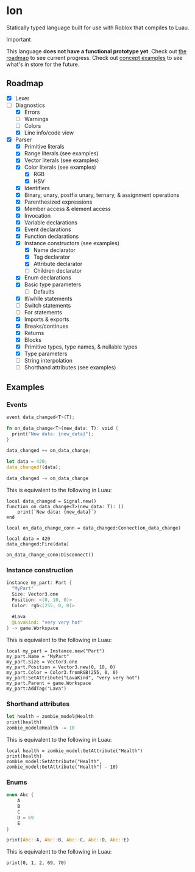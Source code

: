 # Ion

Statically typed language built for use with Roblox that compiles to Luau.

> [!IMPORTANT]
> This language **does not have a functional prototype yet**. Check out [the roadmap](#roadmap) to see current progress.
> Check out [concept examples](#concept-examples) to see what's in store for the future.

## Roadmap

- [x] Lexer
- [ ] Diagnostics
    - [x] Errors
    - [ ] Warnings
    - [ ] Colors
    - [x] Line info/code view
- [x] Parser
    - [x] Primitive literals
    - [x] Range literals (see examples)
    - [x] Vector literals (see examples)
    - [x] Color literals (see examples)
        - [x] RGB
        - [x] HSV
    - [x] Identifiers
    - [x] Binary, unary, postfix unary, ternary, & assignment operations
    - [x] Parenthesized expressions
    - [x] Member access & element access
    - [x] Invocation
    - [x] Variable declarations
    - [x] Event declarations
    - [x] Function declarations
    - [x] Instance constructors (see examples)
        - [x] Name declarator
        - [x] Tag declarator
        - [x] Attribute declarator
        - [ ] Children declarator
    - [x] Enum declarations
    - [x] Basic type parameters
        - [ ] Defaults
    - [x] If/while statements
    - [ ] Switch statements
    - [ ] For statements
    - [x] Imports & exports
    - [x] Breaks/continues
    - [x] Returns
    - [x] Blocks
    - [x] Primitive types, type names, & nullable types
    - [x] Type parameters
    - [ ] String interpolation
    - [ ] Shorthand attributes (see examples)

## Examples

### Events

```rs
event data_changed<T>(T);

fn on_data_change<T>(new_data: T): void {
  print("New data: {new_data}");
}

data_changed += on_data_change;

let data = 420;
data_changed!(data);

data_changed -= on_data_change
```

This is equivalent to the following in Luau:

```luau
local data_changed = Signal.new()
function on_data_change<T>(new_data: T): ()
    print(`New data: {new_data}`)
end

local on_data_change_conn = data_changed:Connect(on_data_change)

local data = 420
data_changed:Fire(data)

on_data_change_conn:Disconnect()
```

### Instance construction

```swift
instance my_part: Part {
  "MyPart"
  Size: Vector3.one
  Position: <(0, 10, 0)>
  Color: rgb<(255, 0, 0)>
  
  #Lava
  @LavaKind: "very very hot"
} -> game.Workspace
```

This is equivalent to the following in Luau:

```luau
local my_part = Instance.new("Part")
my_part.Name = "MyPart"
my_part.Size = Vector3.one
my_part.Position = Vector3.new(0, 10, 0)
my_part.Color = Color3.fromRGB(255, 0, 0)
my_part:SetAttribute("LavaKind", "very very hot")
my_part.Parent = game.Workspace
my_part:AddTag("Lava")
```

### Shorthand attributes

```rs
let health = zombie_model@Health
print(health)
zombie_model@Health -= 10
```

This is equivalent to the following in Luau:

```luau
local health = zombie_model:GetAttribute("Health")
print(health)
zombie_model:SetAttribute("Health", zombie_model:GetAttribute("Health") - 10)
```

### Enums

```rs
enum Abc {
    A
    B
    C
    D = 69
    E
}

print(Abc::A, Abc::B, Abc::C, Abc::D, Abc::E)
```

This is equivalent to the following in Luau:

```luau
print(0, 1, 2, 69, 70)
```